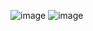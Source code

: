 ![image](https://github.com/user-attachments/assets/c76ac3af-e417-4d47-8a31-ff4e0d370745)
![image](https://github.com/user-attachments/assets/201c98e2-641b-4821-83bf-8c03497f6190)
